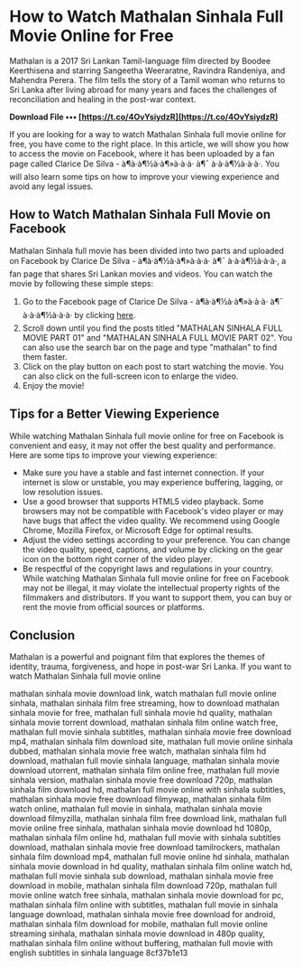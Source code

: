 # How to Watch Mathalan Sinhala Full Movie Online for Free
 
Mathalan is a 2017 Sri Lankan Tamil-language film directed by Boodee Keerthisena and starring Sangeetha Weeraratne, Ravindra Randeniya, and Mahendra Perera. The film tells the story of a Tamil woman who returns to Sri Lanka after living abroad for many years and faces the challenges of reconciliation and healing in the post-war context.
 
**Download File ••• [https://t.co/4OvYsiydzR](https://t.co/4OvYsiydzR)**


 
If you are looking for a way to watch Mathalan Sinhala full movie online for free, you have come to the right place. In this article, we will show you how to access the movie on Facebook, where it has been uploaded by a fan page called Clarice De Silva - à¶à·à¶½à·à¶»à·à·à· à¶¯ à·à·à¶½à·à·à·. You will also learn some tips on how to improve your viewing experience and avoid any legal issues.
 
## How to Watch Mathalan Sinhala Full Movie on Facebook
 
Mathalan Sinhala full movie has been divided into two parts and uploaded on Facebook by Clarice De Silva - à¶à·à¶½à·à¶»à·à·à· à¶¯ à·à·à¶½à·à·à·, a fan page that shares Sri Lankan movies and videos. You can watch the movie by following these simple steps:
 
1. Go to the Facebook page of Clarice De Silva - à¶à·à¶½à·à¶»à·à·à· à¶¯ à·à·à¶½à·à·à· by clicking [here](https://www.facebook.com/Clarice-De-Silva-%E0%B6%9A%E0%B7%8A%E0%B6%BD%E0%B7%90%E0%B6%BB%E0%B7%92%E0%B7%83%E0%B7%8A-%E0%B6%AF-%E0%B7%83%E0%B7%92%E0%B6%BD%E0%B7%8A%E0%B7%80%E0%B7%8F-1850222361966407/).
2. Scroll down until you find the posts titled "MATHALAN SINHALA FULL MOVIE PART 01" and "MATHALAN SINHALA FULL MOVIE PART 02". You can also use the search bar on the page and type "mathalan" to find them faster.
3. Click on the play button on each post to start watching the movie. You can also click on the full-screen icon to enlarge the video.
4. Enjoy the movie!

## Tips for a Better Viewing Experience
 
While watching Mathalan Sinhala full movie online for free on Facebook is convenient and easy, it may not offer the best quality and performance. Here are some tips to improve your viewing experience:

- Make sure you have a stable and fast internet connection. If your internet is slow or unstable, you may experience buffering, lagging, or low resolution issues.
- Use a good browser that supports HTML5 video playback. Some browsers may not be compatible with Facebook's video player or may have bugs that affect the video quality. We recommend using Google Chrome, Mozilla Firefox, or Microsoft Edge for optimal results.
- Adjust the video settings according to your preference. You can change the video quality, speed, captions, and volume by clicking on the gear icon on the bottom right corner of the video player.
- Be respectful of the copyright laws and regulations in your country. While watching Mathalan Sinhala full movie online for free on Facebook may not be illegal, it may violate the intellectual property rights of the filmmakers and distributors. If you want to support them, you can buy or rent the movie from official sources or platforms.

## Conclusion
 
Mathalan is a powerful and poignant film that explores the themes of identity, trauma, forgiveness, and hope in post-war Sri Lanka. If you want to watch Mathalan Sinhala full movie online
 
mathalan sinhala movie download link,  watch mathalan full movie online sinhala,  mathalan sinhala film free streaming,  how to download mathalan sinhala movie for free,  mathalan full sinhala movie hd quality,  mathalan sinhala movie torrent download,  mathalan sinhala film online watch free,  mathalan full movie sinhala subtitles,  mathalan sinhala movie free download mp4,  mathalan sinhala film download site,  mathalan full movie online sinhala dubbed,  mathalan sinhala movie free watch,  mathalan sinhala film hd download,  mathalan full movie sinhala language,  mathalan sinhala movie download utorrent,  mathalan sinhala film online free,  mathalan full movie sinhala version,  mathalan sinhala movie free download 720p,  mathalan sinhala film download hd,  mathalan full movie online with sinhala subtitles,  mathalan sinhala movie free download filmywap,  mathalan sinhala film watch online,  mathalan full movie in sinhala,  mathalan sinhala movie download filmyzilla,  mathalan sinhala film free download link,  mathalan full movie online free sinhala,  mathalan sinhala movie download hd 1080p,  mathalan sinhala film online hd,  mathalan full movie with sinhala subtitles download,  mathalan sinhala movie free download tamilrockers,  mathalan sinhala film download mp4,  mathalan full movie online hd sinhala,  mathalan sinhala movie download in hd quality,  mathalan sinhala film online watch hd,  mathalan full movie sinhala sub download,  mathalan sinhala movie free download in mobile,  mathalan sinhala film download 720p,  mathalan full movie online watch free sinhala,  mathalan sinhala movie download for pc,  mathalan sinhala film online with subtitles,  mathalan full movie in sinhala language download,  mathalan sinhala movie free download for android,  mathalan sinhala film download for mobile,  mathalan full movie online streaming sinhala,  mathalan sinhala movie download in 480p quality,  mathalan sinhala film online without buffering,  mathalan full movie with english subtitles in sinhala language
 8cf37b1e13
 
